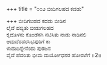 +++
title = "೦೦೨ ಬೀದಿಗಲಹದ ಕದಡು"

+++
ಬೀದಿಗಲಹದ ಕದಡು ಬೀಡಿನ  
ಲೈದೆ ಹಬ್ಬಿತು ಬೀಡುಗಲಹದ  
ಕೈದೊಳಸು ಕೊಂಡೆಸಗಿ ನಟಿಸಿತು ನಾಡು ನಾಡಿನಲಿ   
ಆದುದೆರಡರಸಿಭಪುರಿಗೆ ಕಾ  
ಳಾದುದಿನ್ನೇನೆಂದು ಪುರಜನ      
ವೈದೆ ಹೆದರಿತು ಭೀಮ ದುರ್ಯೋಧನರ ಹೋರಟೆಗೆ      ॥2॥